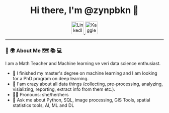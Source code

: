 <div id="header" align= "center">
  <h1>
      Hi there, I'm @zynpbkn 👋
  </h1>
  <div id="badges">
    <a href="https://www.linkedin.com/in/zeynep-bakan-ba1996308?utm_source=share&utm_campaign=share_via&utm_content=profile&utm_medium=ios_app">
      <img src="https://edent.github.io/SuperTinyIcons/images/svg/linkedin.svg" alt="LinkedIn" width="40px" />
    </a>
     <a href="https://www.kaggle.com/zeynepbakan">
      <img src="https://edent.github.io/SuperTinyIcons/images/svg/kaggle.svg" alt="Kaggle" width="40px"/>
    </a>
   
  </div>
</div>

---

### 🥳 🌍 About Me 🗺 📚 💻
I am a Math Teacher and Machine learning ve veri data science enthusiast.
- 🌱 I finished my master's degree on machine learning and I am looking for a PhD program on deep learning.
- 🧠 I'am crazy about all data things (collecting, pre-processing, analyzing, visializing, reporting, extract info from them etc.).
- 👩‍💻 Pronouns: she/her/hers
- 💬 Ask me about  Python, SQL, image processing, GIS Tools, spatial statistics tools, AI, ML and DL 
 <!--
- ✍️ I try to write regularly on [Medium](https://medium.com/@nimetkaragz).

---

### Languages and Tools
<div>
  <img align="left" alt="angular" width="40px" height="40" src="https://www.vectorlogo.zone/logos/angular/angular-icon.svg" />&nbsp;
  <img align="left" alt="html" width="40px" height="40" src="https://www.vectorlogo.zone/logos/w3_html5/w3_html5-icon.svg" />&nbsp;
  <img align="left" alt="css" width="40px" height="40" src="https://www.vectorlogo.zone/logos/w3_css/w3_css-official.svg" />&nbsp;
  <img align="left" alt="js" width="40px" height="40" src="https://www.vectorlogo.zone/logos/javascript/javascript-vertical.svg" />&nbsp;
  <img align="left" alt="dotnet" width="40px" height="40" src="https://www.vectorlogo.zone/logos/dotnet/dotnet-vertical.svg" />&nbsp;
  <img align="left" alt="nodejs" width="40px" height="40" src="https://www.vectorlogo.zone/logos/nodejs/nodejs-icon.svg" />&nbsp;
  <img align="left" alt="python" width="40px" height="40" src="https://raw.githubusercontent.com/jmnote/z-icons/master/svg/python.svg" />&nbsp;
  <img align="left" alt="jupyter" width="40px" height="40" src="https://www.vectorlogo.zone/logos/jupyter/jupyter-icon.svg" />&nbsp;
  <img align="left" alt="QGIS" height="40" src="https://www.vectorlogo.zone/logos/qgis/qgis-icon.svg"/>&nbsp;
  <img align="left" alt="postgresql" height="40" src="https://img.icons8.com/color/40/000000/postgreesql.png"/>&nbsp;
  <img align="left" alt="mysql" height="40" src="https://www.vectorlogo.zone/logos/mysql/mysql-icon.svg"/>&nbsp;
  <img align="left" alt="postman" width="40px" height="40" src="https://www.vectorlogo.zone/logos/getpostman/getpostman-icon.svg" />&nbsp;
  <br> <br>
  <img align="left" alt="elastic" width="40px" height="40" src="https://www.vectorlogo.zone/logos/elastic/elastic-icon.svg" />&nbsp;
  <img align="left" alt="docker" width="40px" height="40" src="https://www.vectorlogo.zone/logos/docker/docker-tile.svg" />&nbsp;
  <img align="left" alt="kubernetes" width="40px" height="40" src="https://www.vectorlogo.zone/logos/kubernetes/kubernetes-icon.svg" />&nbsp;
  <img align="left" alt="jira" width="40px" height="40" src="https://www.vectorlogo.zone/logos/atlassian_jira/atlassian_jira-icon.svg" />&nbsp;
  <img align="left" alt="github" width="40px" height="40" src="https://www.vectorlogo.zone/logos/github/github-icon.svg" />&nbsp;
  
</div>

---

### :fire: My Stats

[![Top Langs](https://github-readme-stats.vercel.app/api/top-langs/?username=NimetKrgz&layout=compact&theme=material-palenight)](https://github.com/anuraghazra/github-readme-stats)

[![Nimet's GitHub Stats](https://github-readme-stats.vercel.app/api?username=NimetKrgz&layout=compact&theme=material-palenight)](https://github.com/anuraghazra/github-readme-stats)

[![GitHub Streak](http://github-readme-streak-stats.herokuapp.com?user=NimetKrgz&theme=material-palenight)](https://git.io/streak-stats)

![](https://komarev.com/ghpvc/?username=NimetKrgz&label=PROFILE+VIEWS)
---

<div align="center"><img src="https://raw.githubusercontent.com/platane/snk/output/github-contribution-grid-snake-dark.svg" /></div>
<!-- <div  align="center"> <img src="https://github.com/rmya/rmya/blob/output/github-contribution-grid-snake.svg" /></div> -->

<!--
**NimetKrgz/NimetKrgz** is a ✨ _special_ ✨ repository because its `README.md` (this file) appears on your GitHub profile.

Here are some ideas to get you started:

- 🔭 I’m currently working on ....
- 🌱 I’m currently learning ...
- 👯 I’m looking to collaborate on ...
- 🤔 I’m looking for help with ...
- 💬 Ask me about ...
- 📫 How to reach me: ...
- 😄 Pronouns: ...
- ⚡ Fun fact: ...
- 🤩


